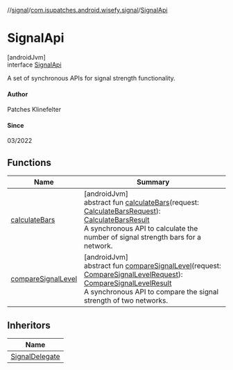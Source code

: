 //[signal](../../../index.md)/[com.isupatches.android.wisefy.signal](../index.md)/[SignalApi](index.md)

# SignalApi

[androidJvm]\
interface [SignalApi](index.md)

A set of synchronous APIs for signal strength functionality.

#### Author

Patches Klinefelter

#### Since

03/2022

## Functions

| Name | Summary |
|---|---|
| [calculateBars](calculate-bars.md) | [androidJvm]<br>abstract fun [calculateBars](calculate-bars.md)(request: [CalculateBarsRequest](../../com.isupatches.android.wisefy.signal.entities/-calculate-bars-request/index.md)): [CalculateBarsResult](../../com.isupatches.android.wisefy.signal.entities/-calculate-bars-result/index.md)<br>A synchronous API to calculate the number of signal strength bars for a network. |
| [compareSignalLevel](compare-signal-level.md) | [androidJvm]<br>abstract fun [compareSignalLevel](compare-signal-level.md)(request: [CompareSignalLevelRequest](../../com.isupatches.android.wisefy.signal.entities/-compare-signal-level-request/index.md)): [CompareSignalLevelResult](../../com.isupatches.android.wisefy.signal.entities/-compare-signal-level-result/index.md)<br>A synchronous API to compare the signal strength of two networks. |

## Inheritors

| Name |
|---|
| [SignalDelegate](../-signal-delegate/index.md) |
